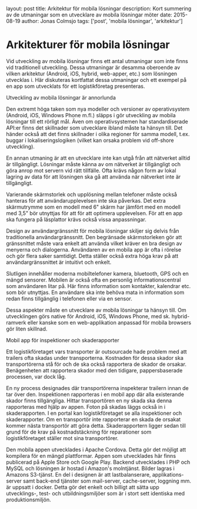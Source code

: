 layout: post
title: Arkitektur för mobila lösningar
description: Kort summering av de utmaningar som en utvecklare av mobila lösningar möter
date: 2015-08-19
author: Jonas Colmsjo
tags: ['post', 'mobila lösningar', 'arkitektur']

Arkitekturer för mobila lösningar
================================

Vid utveckling av mobila lösningar finns ett antal utmaningar som inte finns vid
traditionell utveckling.
Dessa utmaningar är desamma oberoende av vilken arkitektur (Android, iOS,
hybrid, web-apper, etc.) som lösningen utvecklas i. Här diskuteras kortfattat
dessa utmaningar och ett exempel på en app som utvecklats för ett logistikföretag
presenteras.


Utveckling av mobila lösningar är annorlunda

Den extremt
höga taken som nya modeller och versioner av operativsystem (Android, iOS, Windows
Phone m.fl.) släpps i gör utveckling av mobila lösningar till ett rörligt mål. Även om
operativsystemen har standardiserade API:er finns det skillnader som utvecklare ibland
måste ta hänsyn till. Det händer också att det finns skillnader i olika regioner för
samma modell, t.ex. buggar i lokaliseringslogiken (vilket kan orsaka problem vid
off-shore utveckling).

En annan utmaning är att en utvecklare inte kan utgå från att nätverket alltid är
tillgängligt. Lösningar måste känna av om nätverket är tillgängligt och göra
anrop mot servern vid rätt tillfälle. Ofta krävs någon form av lokal lagring av data för
att lösningen ska gå att använda när nätverket inte är tillgängligt.

Varierande skärmstorlek och upplösning mellan telefoner måste också hanteras för att
användarupplevelsen inte ska påverkas. Det extra skärmutrymme som en modell med 6" skärm
har jämfört med en modell med 3,5" bör utnyttjas för att för att optimera upplevelsen.
För att en app ska fungera på läsplattor krävs också vissa anpassningar.

Design av användargränssnitt för mobila lösningar skiljer sig delvis från traditionella
användargränssnitt. Den begränsade skärmstorleken gör att gränssnittet måste vara enkelt
att använda vilket kräver en bra design av menyerna och dialogerna. Användaren av en
mobila app är ofta i rörelse och gör flera saker samtidigt. Detta ställer också extra höga
krav på att användargränssnittet är intuitivt och enkelt.

Slutligen innehåller moderna mobiltelefoner kamera, bluetooth, GPS och en mängd sensorer.
Mobilen är också ofta en personlig informationscentral som användaren litar på. Här finns
information som kontakter, kalendrar etc. som bör utnyttjas. En användare ska inte behöva
mata in information som redan finns tillgänglig i telefonen eller via en sensor.

Dessa aspekter måste en utvecklare av mobila lösningar ta hänsyn till. Om utvecklingen
görs native för Android, iOS, Windows Phone, med sk. hybrid-ramverk eller kanske
som en web-applikation anpassad för mobila browsers gör liten skillnad.


Mobil app för inspektioner och skaderapporter

Ett logistikföretaget vars transporter är outsourcade hade problem med att trailers
ofta skadas under transporterna. Kostnaden för dessa skador ska transportörerna
stå för och de ska också rapportera de skador de orsakar. Benägenheten
att rapportera skador med den tidigare, pappersbaserade processen, var dock låg.

En ny process designades där transportörerna inspekterar trailern innan de tar
över den. Inspektionen rapporteras i en mobil app där alla existerande skador
finns tillgängliga. Hittar transportören en ny skada ska denna rapporteras med
hjälp av appen. Foton på skadas läggs också in i skaderapporten. I en portal
kan logistikföretaget se alla inspektioner och skaderapporter. Om en transportör
inte rapporterar en skada de orsakat kommer nästa transportör att göra detta.
Skaderapportern ligger sedan till grund för de krav på kostnadstäckning för
reparationer som logistikföretaget ställer mot sina transportörer.

Den mobila appen utvecklades i Apache Cordova. Detta gör det möjligt att kompilera
för en mängd plattformar. Appen som utvecklades här finns publicerad på Apple
Store och Google Play. Backend utvecklades i PHP och MySQL och lösningen är
hostad i Amazon's molntjänst. Bilder lagras i Amazons S3-tjänst.
En del i designen är att lastbalanserare, applikations-server samt back-end
tjänster som mail-server, cache-server, loggning mm. är uppsatt i docker. Detta
gör det enkelt och billigt att sätta upp utvecklings-, test- och utbildningsmiljöer
som är i stort sett identiska med produktionsmiljön.
